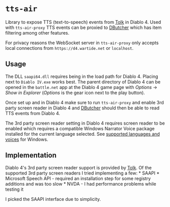 # `tts-air`

Library to expose TTS (text-to-speech) events from [Tolk](https://github.com/dkager/tolk/) in Diablo 4.
Used with `tts-air-proxy` TTS events can be proxied to [DButcher](https://d4.wartide.net/app) which has item filtering among other features.

For privacy reasons the WebSocket server in `tts-air-proxy` only accepts local connections from `https://d4.wartide.net` or `localhost`.

## Usage

The DLL `saapi64.dll` requires being in the load path for Diablo 4.
Placing next to `Diablo IV.exe` works best.
The parent directory of Diablo 4 can be opened in the `battle.net` app at the Diablo 4 game page with *Options* -> *Show in Explorer* (*Options* is the gear icon next to the play button).

Once set up and in Diablo 4 make sure to run `tts-air-proxy` and enable 3rd party screen reader in Diablo 4 and [DButcher](https://d4.wartide.net/app) should then be able to read TTS events from Diablo 4.

The 3rd party screen reader setting in Diablo 4 requires screen reader to be enabled which requires a compatible Windows Narrator Voice package installed for the current language selected.
See [supported languages and voices](https://support.microsoft.com/en-us/windows/appendix-a-supported-languages-and-voices-4486e345-7730-53da-fcfe-55cc64300f01) for Windows.

## Implementation

Diablo 4's 3rd party screen reader support is provided by [Tolk](https://github.com/dkager/tolk/).
Of the supported 3rd party screen readers I tried implementing a few:
    * SAAPI
    * Microsoft Speech API - required an installation step for some registry additions and was too slow
    * NVDA - I had performance problems while testing it

I picked the SAAPI interface due to simplicity.